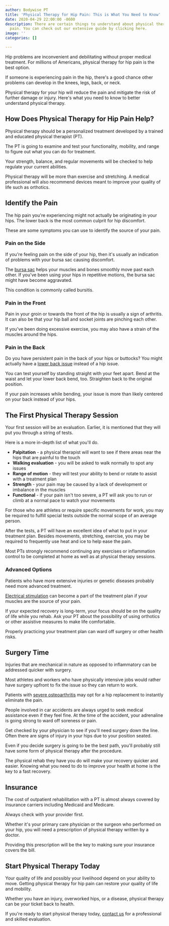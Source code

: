 ```yaml
---
author: Bodywise PT
title: 'Physical Therapy for Hip Pain: This is What You Need to Know'
date: 2020-04-29 22:00:00 -0600
description: There are certain things to understand about physical therapy for hip
  pain. You can check out our extensive guide by clicking here.
image: ''
categories: []

---
```

Hip problems are inconvenient and debilitating without proper medical treatment. For millions of Americans, physical therapy for hip pain is the best option.

If someone is experiencing pain in the hip, there's a good chance other problems can develop in the knees, legs, back, or neck.

Physical therapy for your hip will reduce the pain and mitigate the risk of further damage or injury. Here's what you need to know to better understand physical therapy.

## How Does Physical Therapy for Hip Pain Help?

Physical therapy should be a personalized treatment developed by a trained and educated physical therapist (PT).

The PT is going to examine and test your functionality, mobility, and range to figure out what you can do for treatment.

Your strength, balance, and regular movements will be checked to help regulate your current abilities.

Physical therapy will be more than exercise and stretching. A medical professional will also recommend devices meant to improve your quality of life such as orthotics.

## Identify the Pain

The hip pain you're experiencing might not actually be originating in your hips. The lower back is the most common culprit for hip discomfort.

These are some symptoms you can use to identify the source of your pain.

### Pain on the Side

If you're feeling pain on the side of your hip, then it's usually an indication of problems with your bursa sac causing discomfort.

The [bursa sac](https://www.medicinenet.com/hip_bursitis/article.htm) helps your muscles and bones smoothly move past each other. If you've been using your hips in repetitive motions, the bursa sac might have become aggravated.

This condition is commonly called bursitis.

### Pain in the Front

Pain in your groin or towards the front of the hip is usually a sign of arthritis. It can also be that your hip ball and socket joints are pinching each other.

If you've been doing excessive exercise, you may also have a strain of the muscles around the hips.

### Pain in the Back

Do you have persistent pain in the back of your hips or buttocks? You might actually have a [lower back issue](https://bodywisept.com/low-back-pain-sciatica/) instead of a hip issue.

You can test yourself by standing straight with your feet apart. Bend at the waist and let your lower back bend, too. Straighten back to the original position.

If your pain increases while bending, your issue is more than likely centered on your back instead of your hips.

## The First Physical Therapy Session

Your first session will be an evaluation. Earlier, it is mentioned that they will put you through a string of tests.

Here is a more in-depth list of what you'll do.

- **Palpitation** - a physical therapist will want to see if there areas near the hips that are painful to the touch
- **Walking evaluation** - you will be asked to walk normally to spot any issues
- **Range of motion** - they will test your ability to bend or rotate to assist with a treatment plan
- **Strength** - your pain may be caused by a lack of development or imbalance in the muscles
- **Functional** - if your pain isn't too severe, a PT will ask you to run or climb at a normal pace to watch your movements

For those who are athletes or require specific movements for work, you may be required to fulfill special tests outside the normal scope of an average person.

After the tests, a PT will have an excellent idea of what to put in your treatment plan. Besides movements, stretching, exercise, you may be required to frequently use heat and ice to help ease the pain.

Most PTs strongly recommend continuing any exercises or inflammation control to be completed at home as well as at physical therapy sessions.

### Advanced Options

Patients who have more extensive injuries or genetic diseases probably need more advanced treatment.

[Electrical stimulation](https://arthritis.org/health-wellness/healthy-living/managing-pain/pain-relief-solutions/electrical-nerve-stimulation-for-arthritis-pain) can become a part of the treatment plan if your muscles are the source of your pain.

If your expected recovery is long-term, your focus should be on the quality of life while you rehab. Ask your PT about the possibility of using orthotics or other assistive measures to make life comfortable.

Properly practicing your treatment plan can ward off surgery or other health risks.

## Surgery Time

Injuries that are mechanical in nature as opposed to inflammatory can be addressed quicker with surgery.

Most athletes and workers who have physically intensive jobs would rather have surgery upfront to fix the issue so they can return to work.

Patients with [severe osteoarthritis](https://www.cdc.gov/arthritis/basics/osteoarthritis.htm) may opt for a hip replacement to instantly eliminate the pain.

People involved in car accidents are always urged to seek medical assistance even if they feel fine. At the time of the accident, your adrenaline is going strong to ward off soreness or pain.

Get checked by your physician to see if you'll need surgery down the line. Often there are signs of injury in your hips due to your position seated.

Even if you decide surgery is going to be the best path, you'll probably still have some form of physical therapy after the procedure.

The physical rehab they have you do will make your recovery quicker and easier. Knowing what you need to do to improve your health at home is the key to a fast recovery.

## Insurance

The cost of outpatient rehabilitation with a PT is almost always covered by insurance carriers including Medicaid and Medicare.

Always check with your provider first.

Whether it's your primary care physician or the surgeon who performed on your hip, you will need a prescription of physical therapy written by a doctor.

Providing this prescription will be the key to making sure your insurance covers the bill.

## Start Physical Therapy Today

Your quality of life and possibly your livelihood depend on your ability to move. Getting physical therapy for hip pain can restore your quality of life and mobility.

Whether you have an injury, overworked hips, or a disease, physical therapy can be your ticket back to health.

If you're ready to start physical therapy today, [contact us](https://bodywisept.com/contact-us/) for a professional and skilled evaluation.